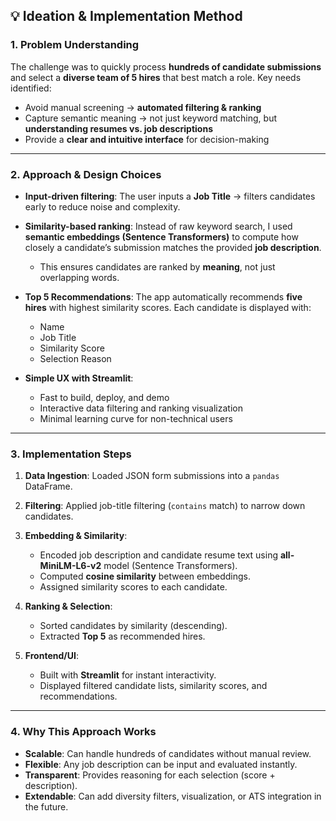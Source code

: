 ## 💡 Ideation & Implementation Method

### 1. Problem Understanding

The challenge was to quickly process **hundreds of candidate submissions** and select a **diverse team of 5 hires** that best match a role.
Key needs identified:

* Avoid manual screening → **automated filtering & ranking**
* Capture semantic meaning → not just keyword matching, but **understanding resumes vs. job descriptions**
* Provide a **clear and intuitive interface** for decision-making

---

### 2. Approach & Design Choices

* **Input-driven filtering**:
  The user inputs a **Job Title** → filters candidates early to reduce noise and complexity.

* **Similarity-based ranking**:
  Instead of raw keyword search, I used **semantic embeddings (Sentence Transformers)** to compute how closely a candidate’s submission matches the provided **job description**.

  * This ensures candidates are ranked by **meaning**, not just overlapping words.

* **Top 5 Recommendations**:
  The app automatically recommends **five hires** with highest similarity scores. Each candidate is displayed with:

  * Name
  * Job Title
  * Similarity Score
  * Selection Reason

* **Simple UX with Streamlit**:

  * Fast to build, deploy, and demo
  * Interactive data filtering and ranking visualization
  * Minimal learning curve for non-technical users

---

### 3. Implementation Steps

1. **Data Ingestion**:
   Loaded JSON form submissions into a `pandas` DataFrame.

2. **Filtering**:
   Applied job-title filtering (`contains` match) to narrow down candidates.

3. **Embedding & Similarity**:

   * Encoded job description and candidate resume text using **all-MiniLM-L6-v2** model (Sentence Transformers).
   * Computed **cosine similarity** between embeddings.
   * Assigned similarity scores to each candidate.

4. **Ranking & Selection**:

   * Sorted candidates by similarity (descending).
   * Extracted **Top 5** as recommended hires.

5. **Frontend/UI**:

   * Built with **Streamlit** for instant interactivity.
   * Displayed filtered candidate lists, similarity scores, and recommendations.

---

### 4. Why This Approach Works

* **Scalable**: Can handle hundreds of candidates without manual review.
* **Flexible**: Any job description can be input and evaluated instantly.
* **Transparent**: Provides reasoning for each selection (score + description).
* **Extendable**: Can add diversity filters, visualization, or ATS integration in the future.
